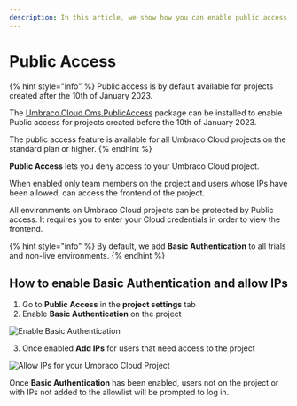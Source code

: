 ```yaml
---
description: In this article, we show how you can enable public access for your Umbraco Cloud project, so only people with whitelisted IPs can access your project.
---
```


# Public Access

{% hint style="info" %}
Public access is by default available for projects created after the 10th of January 2023.

The [Umbraco.Cloud.Cms.PublicAccess](https://www.nuget.org/packages/Umbraco.Cloud.Cms.PublicAccess) package can be installed to enable Public access for projects created before the 10th of January 2023.

The public access feature is available for all Umbraco Cloud projects on the standard plan or higher.
{% endhint %}

**Public Access** lets you deny access to your Umbraco Cloud project.

When enabled only team members on the project and users whose IPs have been allowed, can access the frontend of the project.

All environments on Umbraco Cloud projects can be protected by Public access. It requires you to enter your Cloud credentials in order to view the frontend.

{% hint style="info" %}
By default, we add **Basic Authentication** to all trials and non-live environments. 
{% endhint %}
    
## How to enable Basic Authentication and allow IPs

1. Go to **Public Access** in the **project settings** tab
2. Enable **Basic Authentication** on the project
   
![Enable Basic Authentication](../images/basic_auth.png)

3. Once enabled **Add IPs** for users that need access to the project
   
![Allow IPs for your Umbraco Cloud Project](../images/allow_ip.png)

Once **Basic Authentication** has been enabled, users not on the project or with IPs not added to the allowlist will be prompted to log in.



